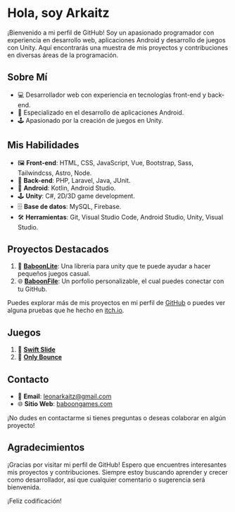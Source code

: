 # Hola, soy Arkaitz

¡Bienvenido a mi perfil de GitHub! Soy un apasionado programador con experiencia en desarrollo web, aplicaciones Android y desarrollo de juegos con Unity. Aquí encontrarás una muestra de mis proyectos y contribuciones en diversas áreas de la programación.

## Sobre Mí

- 💻 Desarrollador web con experiencia en tecnologías front-end y back-end.
- 📱 Especializado en el desarrollo de aplicaciones Android.
- 🕹️ Apasionado por la creación de juegos en Unity.

## Mis Habilidades

- 🖼️ **Front-end**: HTML, CSS, JavaScript, Vue, Bootstrap, Sass, Tailwindcss, Astro, Node.
- 🤖 **Back-end**: PHP, Laravel, Java, JUnit.
- 📱 **Android**: Kotlin, Android Studio.
- 🕹️ **Unity**: C#, 2D/3D game development.
- 🗄️ **Base de datos**: MySQL, Firebase.
- 🛠️ **Herramientas**: Git, Visual Studio Code, Android Studio, Unity, Visual Studio.

## Proyectos Destacados

1. 📕 **[BaboonLite](https://github.com/ArkaitzL/baboonLite-2-)**: Una libreria para unity que te puede ayudar a hacer pequeños juegos casual.
2. 🌐 **[BaboonFile](https://github.com/ArkaitzL/baboonfile)**: Un porfolio personalizable, el cual puedes conectar con tu GitHub.

Puedes explorar más de mis proyectos en mi perfil de [GitHub](https://github.com/ArkaitzL) o puedes ver alguna pruebas que he hecho en [itch.io](https://baboongamesoficial.itch.io/).

## Juegos

1. 🐧 **[Swift Slide](https://github.com/ArkaitzL/Swiftslide)**
2. 🎱 **[Only Bounce](https://github.com/ArkaitzL/OnlyBounce)**


## Contacto

- 📧 **Email**: leonarkaitz@gmail.com
- 🌐 **Sitio Web**: [baboongames.com](https://info.arkaitz.me/)

¡No dudes en contactarme si tienes preguntas o deseas colaborar en algún proyecto!

## Agradecimientos

¡Gracias por visitar mi perfil de GitHub! Espero que encuentres interesantes mis proyectos y contribuciones. Siempre estoy buscando aprender y crecer como desarrollador, así que cualquier comentario o sugerencia será bienvenida.

¡Feliz codificación!
